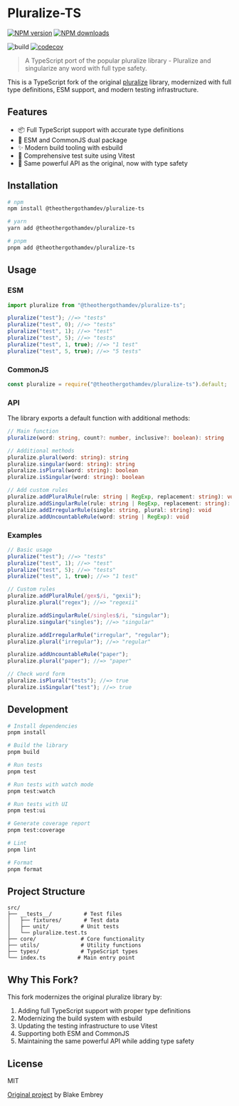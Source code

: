 # Pluralize-TS

<!-- [START badges] -->

[![NPM version](https://img.shields.io/npm/v/@theothergothamdev/pluralize-ts.svg)](https://www.npmjs.com/package/@theothergothamdev/pluralize-ts)
[![NPM downloads](https://img.shields.io/npm/dm/@theothergothamdev/pluralize-ts.svg)](https://www.npmjs.com/package/@theothergothamdev/pluralize-ts)

![build](https://github.com/theothergothamdev/pluralize-ts/actions/workflows/build.yml/badge.svg)
[![codecov](https://codecov.io/github/theothergothamdev/pluralize-ts/graph/badge.svg?token=XN7LB2SEYL)](https://codecov.io/github/theothergothamdev/pluralize-ts)

<!-- [END badges] -->

> A TypeScript port of the popular pluralize library - Pluralize and singularize any word with full type safety.

This is a TypeScript fork of the original [pluralize](https://github.com/blakeembrey/pluralize) library, modernized with full type definitions, ESM support, and modern testing infrastructure.

## Features

- 📦 Full TypeScript support with accurate type definitions
- 🚀 ESM and CommonJS dual package
- ✨ Modern build tooling with esbuild
- 🧪 Comprehensive test suite using Vitest
- 💪 Same powerful API as the original, now with type safety

## Installation

```bash
# npm
npm install @theothergothamdev/pluralize-ts

# yarn
yarn add @theothergothamdev/pluralize-ts

# pnpm
pnpm add @theothergothamdev/pluralize-ts
```

## Usage

### ESM

```typescript
import pluralize from "@theothergothamdev/pluralize-ts";

pluralize("test"); //=> "tests"
pluralize("test", 0); //=> "tests"
pluralize("test", 1); //=> "test"
pluralize("test", 5); //=> "tests"
pluralize("test", 1, true); //=> "1 test"
pluralize("test", 5, true); //=> "5 tests"
```

### CommonJS

```typescript
const pluralize = require("@theothergothamdev/pluralize-ts").default;
```

### API

The library exports a default function with additional methods:

```typescript
// Main function
pluralize(word: string, count?: number, inclusive?: boolean): string

// Additional methods
pluralize.plural(word: string): string
pluralize.singular(word: string): string
pluralize.isPlural(word: string): boolean
pluralize.isSingular(word: string): boolean

// Add custom rules
pluralize.addPluralRule(rule: string | RegExp, replacement: string): void
pluralize.addSingularRule(rule: string | RegExp, replacement: string): void
pluralize.addIrregularRule(single: string, plural: string): void
pluralize.addUncountableRule(word: string | RegExp): void
```

### Examples

```typescript
// Basic usage
pluralize("test"); //=> "tests"
pluralize("test", 1); //=> "test"
pluralize("test", 5); //=> "tests"
pluralize("test", 1, true); //=> "1 test"

// Custom rules
pluralize.addPluralRule(/gex$/i, "gexii");
pluralize.plural("regex"); //=> "regexii"

pluralize.addSingularRule(/singles$/i, "singular");
pluralize.singular("singles"); //=> "singular"

pluralize.addIrregularRule("irregular", "regular");
pluralize.plural("irregular"); //=> "regular"

pluralize.addUncountableRule("paper");
pluralize.plural("paper"); //=> "paper"

// Check word form
pluralize.isPlural("tests"); //=> true
pluralize.isSingular("test"); //=> true
```

## Development

```bash
# Install dependencies
pnpm install

# Build the library
pnpm build

# Run tests
pnpm test

# Run tests with watch mode
pnpm test:watch

# Run tests with UI
pnpm test:ui

# Generate coverage report
pnpm test:coverage

# Lint
pnpm lint

# Format
pnpm format
```

## Project Structure

```
src/
├── __tests__/          # Test files
│   ├── fixtures/       # Test data
│   ├── unit/          # Unit tests
│   └── pluralize.test.ts
├── core/              # Core functionality
├── utils/             # Utility functions
├── types/             # TypeScript types
└── index.ts          # Main entry point
```

## Why This Fork?

This fork modernizes the original pluralize library by:

1. Adding full TypeScript support with proper type definitions
2. Modernizing the build system with esbuild
3. Updating the testing infrastructure to use Vitest
4. Supporting both ESM and CommonJS
5. Maintaining the same powerful API while adding type safety

## License

MIT

[Original project](https://github.com/blakeembrey/pluralize) by Blake Embrey
